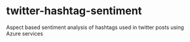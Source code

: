 # twitter-hashtag-sentiment
Aspect based sentiment analysis of hashtags used in twitter posts using Azure services 
